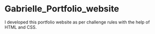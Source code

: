 # Gabrielle_Portfolio_website
I developed this portfolio website as per challenge rules with the help of HTML and CSS.
